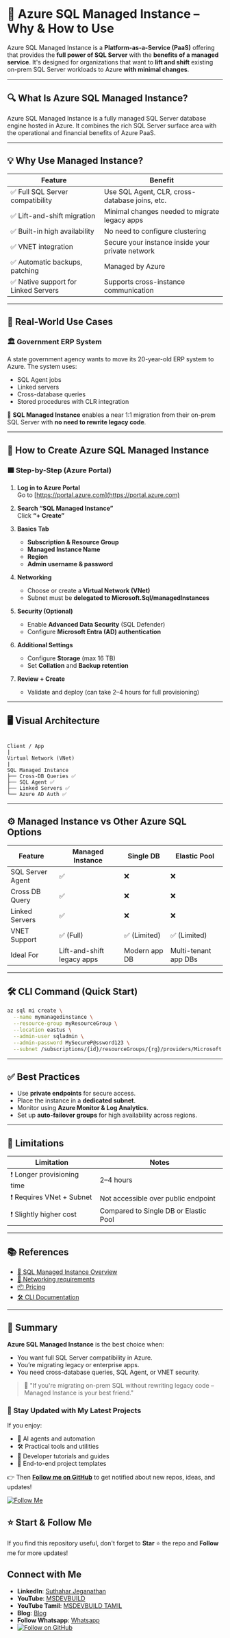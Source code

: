 # 🏢 Azure SQL Managed Instance – Why & How to Use

Azure SQL Managed Instance is a **Platform-as-a-Service (PaaS)** offering that provides the **full power of SQL Server** with the **benefits of a managed service**. It's designed for organizations that want to **lift and shift** existing on-prem SQL Server workloads to Azure **with minimal changes**.

---

## 🔍 What Is Azure SQL Managed Instance?

Azure SQL Managed Instance is a fully managed SQL Server database engine hosted in Azure. It combines the rich SQL Server surface area with the operational and financial benefits of Azure PaaS.

---

## 💡 Why Use Managed Instance?

| Feature                          | Benefit |
|----------------------------------|---------|
| ✅ Full SQL Server compatibility | Use SQL Agent, CLR, cross-database joins, etc. |
| ✅ Lift-and-shift migration      | Minimal changes needed to migrate legacy apps |
| ✅ Built-in high availability    | No need to configure clustering |
| ✅ VNET integration              | Secure your instance inside your private network |
| ✅ Automatic backups, patching   | Managed by Azure |
| ✅ Native support for Linked Servers | Supports cross-instance communication |

---

## 🧪 Real-World Use Cases

### 🏛 Government ERP System

A state government agency wants to move its 20-year-old ERP system to Azure. The system uses:

- SQL Agent jobs
- Linked servers
- Cross-database queries
- Stored procedures with CLR integration

🔁 **SQL Managed Instance** enables a near 1:1 migration from their on-prem SQL Server with **no need to rewrite legacy code**.

---

## 🚀 How to Create Azure SQL Managed Instance

### 🟦 Step-by-Step (Azure Portal)

1. **Log in to Azure Portal**  
   Go to [https://portal.azure.com](https://portal.azure.com)

2. **Search “SQL Managed Instance”**  
   Click **“+ Create”**

3. **Basics Tab**
   - **Subscription & Resource Group**
   - **Managed Instance Name**
   - **Region**
   - **Admin username & password**

4. **Networking**
   - Choose or create a **Virtual Network (VNet)**
   - Subnet must be **delegated to Microsoft.Sql/managedInstances**

5. **Security (Optional)**
   - Enable **Advanced Data Security** (SQL Defender)
   - Configure **Microsoft Entra (AD) authentication**

6. **Additional Settings**
   - Configure **Storage** (max 16 TB)
   - Set **Collation** and **Backup retention**

7. **Review + Create**
   - Validate and deploy (can take 2–4 hours for full provisioning)

---

## 🖥️ Visual Architecture

```

Client / App
|
Virtual Network (VNet)
|
SQL Managed Instance
├── Cross-DB Queries ✅
├── SQL Agent ✅
├── Linked Servers ✅
└── Azure AD Auth ✅

````

---

## ⚙️ Managed Instance vs Other Azure SQL Options

| Feature                   | Managed Instance | Single DB | Elastic Pool |
|---------------------------|------------------|-----------|---------------|
| SQL Server Agent          | ✅                | ❌         | ❌             |
| Cross DB Query            | ✅                | ❌         | ❌             |
| Linked Servers            | ✅                | ❌         | ❌             |
| VNET Support              | ✅ (Full)         | ✅ (Limited) | ✅ (Limited) |
| Ideal For                 | Lift-and-shift legacy apps | Modern app DB | Multi-tenant app DBs |

---

## 🛠️ CLI Command (Quick Start)

```bash
az sql mi create \
  --name mymanagedinstance \
  --resource-group myResourceGroup \
  --location eastus \
  --admin-user sqladmin \
  --admin-password MySecureP@ssword123 \
  --subnet /subscriptions/{id}/resourceGroups/{rg}/providers/Microsoft.Network/virtualNetworks/{vnet}/subnets/{subnet}
````

---

## ✅ Best Practices

* Use **private endpoints** for secure access.
* Place the instance in a **dedicated subnet**.
* Monitor using **Azure Monitor & Log Analytics**.
* Set up **auto-failover groups** for high availability across regions.

---

## 🚫 Limitations

| Limitation                 | Notes                                 |
| -------------------------- | ------------------------------------- |
| ❗ Longer provisioning time | 2–4 hours                             |
| ❗ Requires VNet + Subnet   | Not accessible over public endpoint   |
| ❗ Slightly higher cost     | Compared to Single DB or Elastic Pool |

---

## 📚 References

* [🔗 SQL Managed Instance Overview](https://learn.microsoft.com/en-us/azure/azure-sql/managed-instance/sql-managed-instance-overview)
* [📖 Networking requirements](https://learn.microsoft.com/en-us/azure/azure-sql/managed-instance/connectivity-overview)
* [📦 Pricing](https://azure.microsoft.com/en-us/pricing/details/azure-sql-managed-instance/)
* [🛠 CLI Documentation](https://learn.microsoft.com/en-us/cli/azure/sql/mi)

---

## 📌 Summary

**Azure SQL Managed Instance** is the best choice when:

* You want full SQL Server compatibility in Azure.
* You’re migrating legacy or enterprise apps.
* You need cross-database queries, SQL Agent, or VNET security.

> 🎯 "If you're migrating on-prem SQL without rewriting legacy code – Managed Instance is your best friend."

### 🔔 Stay Updated with My Latest Projects

If you enjoy:
- 🧠 AI agents and automation
- 🛠️ Practical tools and utilities
- 📘 Developer tutorials and guides
- 🚀 End-to-end project templates

👉 Then **[Follow me on GitHub](https://github.com/jssuthahar)** to get notified about new repos, ideas, and updates!

[![Follow Me](https://img.shields.io/github/followers/jssuthahar?label=Follow&style=social)](https://github.com/jssuthahar)

## ⭐ Start & Follow Me
If you find this repository useful, don't forget to **Star** ⭐ the repo and **Follow** me for more updates!

 ## Connect with Me
- **LinkedIn**: [Suthahar Jeganathan](https://www.linkedin.com/in/jssuthahar/)
- **YouTube**: [MSDEVBUILD](https://www.youtube.com/@MSDEVBUILD)
- **YouTube Tamil**: [MSDEVBUILD TAMIL](https://www.youtube.com/@MSDEVBUILDTamil)
- **Blog**: [Blog](https://www.msdevbuild.com/)
- **Follow Whatsapp**: [Whatsapp](https://www.whatsapp.com/channel/0029Va5j2rHEFeXcTlUhQB0J)
- [![Follow on GitHub](https://img.shields.io/github/followers/jssuthahar?label=Follow&style=social)](https://github.com/jssuthahar)


